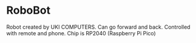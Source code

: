 # RoboBot
Robot created by UKI COMPUTERS. Can go forward and back. Controlled with remote and phone. Chip is RP2040 (Raspberry Pi Pico)
